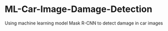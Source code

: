 # ML-Car-Image-Damage-Detection
Using machine learning model Mask R-CNN to detect damage in car images
